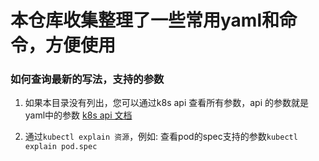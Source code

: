 # 本仓库收集整理了一些常用yaml和命令，方便使用


### 如何查询最新的写法，支持的参数
1. 如果本目录没有列出，您可以通过k8s api 查看所有参数，api 的参数就是yaml中的参数 [k8s api 文档](https://kubernetes.io/docs/reference/generated/kubernetes-api/v1.12/#-strong-api-overview-strong-)

2. 通过`kubectl explain 资源`，例如: 查看pod的spec支持的参数`kubectl explain pod.spec`
